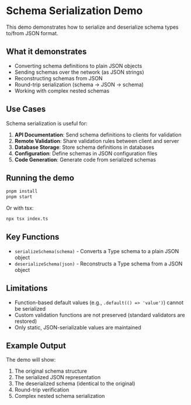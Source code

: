 # Schema Serialization Demo

This demo demonstrates how to serialize and deserialize schema types to/from JSON format.

## What it demonstrates

- Converting schema definitions to plain JSON objects
- Sending schemas over the network (as JSON strings)
- Reconstructing schemas from JSON
- Round-trip serialization (schema → JSON → schema)
- Working with complex nested schemas

## Use Cases

Schema serialization is useful for:

1. **API Documentation**: Send schema definitions to clients for validation
2. **Remote Validation**: Share validation rules between client and server
3. **Database Storage**: Store schema definitions in databases
4. **Configuration**: Define schemas in JSON configuration files
5. **Code Generation**: Generate code from serialized schemas

## Running the demo

```bash
pnpm install
pnpm start
```

Or with tsx:

```bash
npx tsx index.ts
```

## Key Functions

- `serializeSchema(schema)` - Converts a Type schema to a plain JSON object
- `deserializeSchema(json)` - Reconstructs a Type schema from a JSON object

## Limitations

- Function-based default values (e.g., `.default(() => 'value')`) cannot be serialized
- Custom validation functions are not preserved (standard validators are restored)
- Only static, JSON-serializable values are maintained

## Example Output

The demo will show:

1. The original schema structure
2. The serialized JSON representation
3. The deserialized schema (identical to the original)
4. Round-trip verification
5. Complex nested schema serialization
